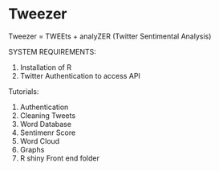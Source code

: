# Tweezer
Tweezer = TWEEts + analyZER (Twitter Sentimental Analysis)

SYSTEM REQUIREMENTS:

1. Installation of R
2. Twitter Authentication to access API

Tutorials:

1. Authentication
2. Cleaning Tweets
3. Word Database
4. Sentimenr Score 
5. Word Cloud
6. Graphs
7. R shiny Front end folder

